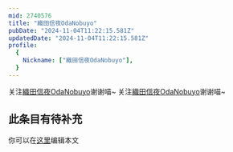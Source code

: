 ```yaml
---
mid: 2740576
title: "織田信夜OdaNobuyo"
pubDate: "2024-11-04T11:22:15.581Z"
updatedDate: "2024-11-04T11:22:15.581Z"
profile:
  {
    Nickname: ["織田信夜OdaNobuyo"],
  }
---
```


关注[織田信夜OdaNobuyo](https://space.bilibili.com/2740576)谢谢喵~ 关注[織田信夜OdaNobuyo](https://space.bilibili.com/2740576)谢谢喵~

## 此条目有待补充
你可以在[这里](https://github.com/Yuhanawa/VTuber.ICU/edit/master/src/content/v/織田信夜OdaNobuyo/index.md)编辑本文
